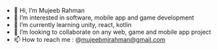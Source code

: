 - 👋 Hi, I’m Mujeeb Rahman
- 👀 I’m interested in software, mobile app and game development
- 🌱 I’m currently learning unity, react, kotlin
- 💞️ I’m looking to collaborate on any web, game and mobile app project
- 📫 How to reach me : @mujeebmjrahman@gmail.com

<!---
mujeeb11503051/mujeeb11503051 is a ✨ special ✨ repository because its `README.md` (this file) appears on your GitHub profile.
You can click the Preview link to take a look at your changes.
--->
